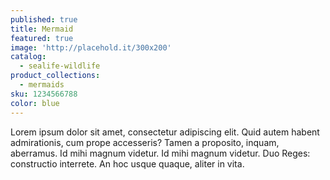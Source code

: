 ```yaml
---
published: true
title: Mermaid
featured: true
image: 'http://placehold.it/300x200'
catalog:
  - sealife-wildlife
product_collections:
  - mermaids
sku: 1234566788
color: blue
---
```


Lorem ipsum dolor sit amet, consectetur adipiscing elit. Quid autem habent admirationis, cum prope accesseris? Tamen a proposito, inquam, aberramus. Id mihi magnum videtur. Id mihi magnum videtur. Duo Reges: constructio interrete. An hoc usque quaque, aliter in vita.